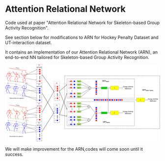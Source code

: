 # Attention Relational Network
Code used at paper "Attention Relational Network for Skeleton-based Group Activity Recognition".

See section below for modifications to ARN for Hockey Penalty Dataset and UT-interaction dataset.

It contains an implementation of our Attention Relational Network (ARN), an end-to-end NN tailored for Skeleton-based Group Activity Recognition. 

<div align="center">
    <img src="./ARN(inter+intra).png", width="750">
</div>



We will make improvement for the ARN,codes will come soon until it success.
